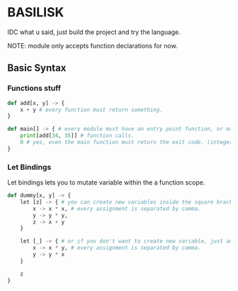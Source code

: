 # BASILISK

IDC what u said, just build the project and try the language.

NOTE: module only accepts function declarations for now.

## Basic Syntax


### Functions stuff

```python
def add[x, y] -> {
    x + y # every function must return something.
}

def main[] -> { # every module must have an entry point function, or main function.
    print[add[34, 35]] # function calls.
    0 # yes, even the main function must return the exit code. (integer)
}
```

### Let Bindings

Let bindings lets you to mutate variable within the a function scope.

```python
def dummy[x, y] -> {
    let [z] -> { # you can create new variables inside the square brackets.
        x -> x * x, # every assignment is separated by comma.
        y -> y * y,
        z -> x + y
    }

    let [_] -> { # or if you don't want to create new variable, just add '_' inside the square brackets and you will be fine.
        x -> x * y, # every assignment is separated by comma.
        y -> y * x
    }

    z
}
```
